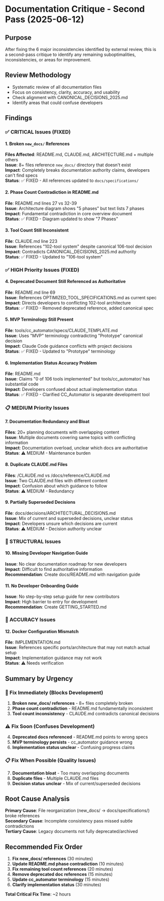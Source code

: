 # Documentation Critique - Second Pass (2025-06-12)

## Purpose
After fixing the 6 major inconsistencies identified by external review, this is a second-pass critique to identify any remaining suboptimalities, inconsistencies, or areas for improvement.

## Review Methodology
- Systematic review of all documentation files
- Focus on consistency, clarity, accuracy, and usability
- Check alignment with CANONICAL_DECISIONS_2025.md
- Identify areas that could confuse developers

## Findings

### ✅ CRITICAL Issues (FIXED)

#### 1. Broken `new_docs/` References
**Files Affected**: README.md, CLAUDE.md, ARCHITECTURE.md + multiple others  
**Issue**: 8+ files reference `new_docs/` directory that doesn't exist  
**Impact**: Completely breaks documentation authority claims, developers can't find specs  
**Status**: ✅ FIXED - All references updated to `docs/specifications/`

#### 2. Phase Count Contradiction in README.md
**File**: README.md lines 27 vs 32-39  
**Issue**: Architecture diagram shows "5 phases" but text lists 7 phases  
**Impact**: Fundamental contradiction in core overview document  
**Status**: ✅ FIXED - Diagram updated to show "7 Phases"

#### 3. Tool Count Still Inconsistent
**File**: CLAUDE.md line 223  
**Issue**: References "102-tool system" despite canonical 106-tool decision  
**Impact**: Contradicts CANONICAL_DECISIONS_2025.md authority  
**Status**: ✅ FIXED - Updated to "106-tool system"

### ✅ HIGH Priority Issues (FIXED)

#### 4. Deprecated Document Still Referenced as Authoritative
**File**: README.md line 69  
**Issue**: References OPTIMIZED_TOOL_SPECIFICATIONS.md as current spec  
**Impact**: Directs developers to conflicting 102-tool architecture  
**Status**: ✅ FIXED - Removed deprecated reference, added canonical spec

#### 5. MVP Terminology Still Present
**File**: tools/cc_automator/specs/CLAUDE_TEMPLATE.md  
**Issue**: Uses "MVP" terminology contradicting "Prototype" canonical decision  
**Impact**: Claude Code guidance conflicts with project decisions  
**Status**: ✅ FIXED - Updated to "Prototype" terminology

#### 6. Implementation Status Accuracy Problem
**File**: README.md  
**Issue**: Claims "0 of 106 tools implemented" but tools/cc_automator/ has substantial code  
**Impact**: Developers confused about actual implementation status  
**Status**: ✅ FIXED - Clarified CC_Automator is separate development tool

### 📋 MEDIUM Priority Issues

#### 7. Documentation Redundancy and Bloat
**Files**: 20+ planning documents with overlapping content  
**Issue**: Multiple documents covering same topics with conflicting information  
**Impact**: Documentation overload, unclear which docs are authoritative  
**Status**: ⚠️ MEDIUM - Maintenance burden

#### 8. Duplicate CLAUDE.md Files
**Files**: /CLAUDE.md vs /docs/reference/CLAUDE.md  
**Issue**: Two CLAUDE.md files with different content  
**Impact**: Confusion about which guidance to follow  
**Status**: ⚠️ MEDIUM - Redundancy

#### 9. Partially Superseded Decisions
**File**: docs/decisions/ARCHITECTURAL_DECISIONS.md  
**Issue**: Mix of current and superseded decisions, unclear status  
**Impact**: Developers unsure which decisions are current  
**Status**: ⚠️ MEDIUM - Decision authority unclear

### 📖 STRUCTURAL Issues

#### 10. Missing Developer Navigation Guide
**Issue**: No clear documentation roadmap for new developers  
**Impact**: Difficult to find authoritative information  
**Recommendation**: Create docs/README.md with navigation guide

#### 11. No Developer Onboarding Guide
**Issue**: No step-by-step setup guide for new contributors  
**Impact**: High barrier to entry for development  
**Recommendation**: Create GETTING_STARTED.md

### 🔧 ACCURACY Issues

#### 12. Docker Configuration Mismatch
**File**: IMPLEMENTATION.md  
**Issue**: References specific ports/architecture that may not match actual setup  
**Impact**: Implementation guidance may not work  
**Status**: ⚠️ Needs verification

## Summary by Urgency

### 🚨 Fix Immediately (Blocks Development)
1. **Broken new_docs/ references** - 8+ files completely broken
2. **Phase count contradiction** - README.md fundamentally inconsistent  
3. **Tool count inconsistency** - CLAUDE.md contradicts canonical decisions

### ⚠️ Fix Soon (Confuses Development)
4. **Deprecated docs referenced** - README.md points to wrong specs
5. **MVP terminology persists** - cc_automator guidance wrong
6. **Implementation status unclear** - Confusing progress claims

### 📋 Fix When Possible (Quality Issues)
7. **Documentation bloat** - Too many overlapping documents
8. **Duplicate files** - Multiple CLAUDE.md files
9. **Decision status unclear** - Mix of current/superseded decisions

## Root Cause Analysis

**Primary Cause**: File reorganization (new_docs/ → docs/specifications/) broke references  
**Secondary Cause**: Incomplete consistency pass missed subtle contradictions  
**Tertiary Cause**: Legacy documents not fully deprecated/archived

## Recommended Fix Order

1. **Fix new_docs/ references** (30 minutes)
2. **Update README.md phase contradiction** (10 minutes)  
3. **Fix remaining tool count references** (20 minutes)
4. **Remove deprecated doc references** (15 minutes)
5. **Update cc_automator terminology** (15 minutes)
6. **Clarify implementation status** (30 minutes)

**Total Critical Fix Time**: ~2 hours

